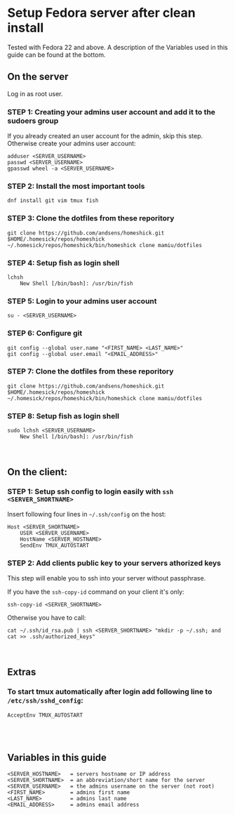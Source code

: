 # Setup Fedora server after clean install

Tested with Fedora 22 and above.
A description of the Variables used in this guide can be found at the bottom.

## On the server

Log in as root user.

### STEP 1: Creating your admins user account and add it to the sudoers group

If you already created an user account for the admin, skip this step.
Otherwise create your admins user account:

    adduser <SERVER_USERNAME>
    passwd <SERVER_USERNAME>
    gpasswd wheel -a <SERVER_USERNAME>

### STEP 2: Install the most important tools

    dnf install git vim tmux fish

### STEP 3: Clone the dotfiles from these reporitory

    git clone https://github.com/andsens/homeshick.git $HOME/.homesick/repos/homeshick
    ~/.homesick/repos/homeshick/bin/homeshick clone mamiu/dotfiles

### STEP 4: Setup fish as login shell

    lchsh
        New Shell [/bin/bash]: /usr/bin/fish

### STEP 5: Login to your admins user account

    su - <SERVER_USERNAME>

### STEP 6: Configure git

    git config --global user.name "<FIRST_NAME> <LAST_NAME>"
    git config --global user.email "<EMAIL_ADDRESS>"

### STEP 7: Clone the dotfiles from these reporitory

    git clone https://github.com/andsens/homeshick.git $HOME/.homesick/repos/homeshick
    ~/.homesick/repos/homeshick/bin/homeshick clone mamiu/dotfiles
    
### STEP 8: Setup fish as login shell

    sudo lchsh <SERVER_USERNAME>
        New Shell [/bin/bash]: /usr/bin/fish

<br>  

## On the client:

### STEP 1: Setup ssh config to login easily with `ssh <SERVER_SHORTNAME>`

Insert following four lines in `~/.ssh/config` on the host:

    Host <SERVER_SHORTNAME>
        USER <SERVER_USERNAME>
        HostName <SERVER_HOSTNAME>
        SendEnv TMUX_AUTOSTART

### STEP 2: Add clients public key to your servers athorized keys

This step will enable you to ssh into your server without passphrase.

If you have the `ssh-copy-id` command on your client it's only:

    ssh-copy-id <SERVER_SHORTNAME>

Otherwise you have to call:

    cat ~/.ssh/id_rsa.pub | ssh <SERVER_SHORTNAME> "mkdir -p ~/.ssh; and cat >> .ssh/authorized_keys"

<br>

## Extras

### To start tmux automatically after login add following line to `/etc/ssh/sshd_config`:

    AcceptEnv TMUX_AUTOSTART

<br>
<br>

## Variables in this guide

    <SERVER_HOSTNAME>   = servers hostname or IP address
    <SERVER_SHORTNAME>  = an abbreviation/short name for the server
    <SERVER_USERNAME>   = the admins username on the server (not root)
    <FIRST_NAME>        = admins first name
    <LAST_NAME>         = admins last name
    <EMAIL_ADDRESS>     = admins email address

